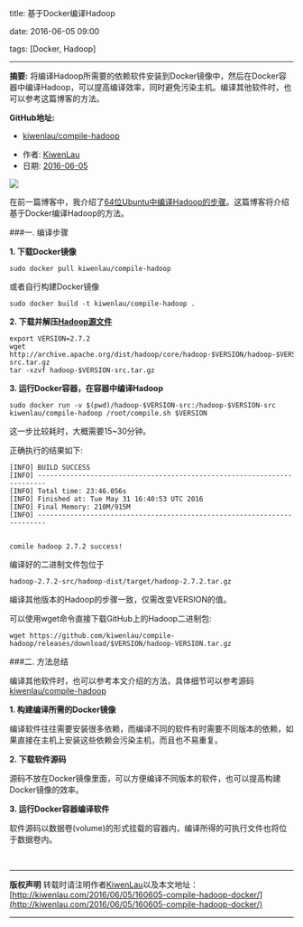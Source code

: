 title: 基于Docker编译Hadoop

date: 2016-06-05 09:00

tags: [Docker, Hadoop]

---

**摘要:** 将编译Hadoop所需要的依赖软件安装到Docker镜像中，然后在Docker容器中编译Hadoop，可以提高编译效率，同时避免污染主机。编译其他软件时，也可以参考这篇博客的方法。

**GitHub地址:**
- [kiwenlau/compile-hadoop](https://github.com/kiwenlau/compile-hadoop)

<!-- more -->

- 作者: [KiwenLau](http://kiwenlau.com/)
- 日期: [2016-06-05](http://kiwenlau.com/2016/06/05/160605-compile-hadoop-docker/)

![](/image/160605/hadoop-docker.png)

在前一篇博客中，我介绍了[64位Ubuntu中编译Hadoop的步骤](http://kiwenlau.com/2016/05/29/160529-compile-hadoop-ubuntu/)。这篇博客将介绍基于Docker编译Hadoop的方法。

###一. 编译步骤

**1. 下载Docker镜像**

```
sudo docker pull kiwenlau/compile-hadoop
```

或者自行构建Docker镜像

```
sudo docker build -t kiwenlau/compile-hadoop .
```


**2. 下载并解压[Hadoop源文件](http://archive.apache.org/dist/hadoop/core/)**

```
export VERSION=2.7.2
wget http://archive.apache.org/dist/hadoop/core/hadoop-$VERSION/hadoop-$VERSION-src.tar.gz
tar -xzvf hadoop-$VERSION-src.tar.gz
```

**3. 运行Docker容器，在容器中编译Hadoop**

```
sudo docker run -v $(pwd)/hadoop-$VERSION-src:/hadoop-$VERSION-src kiwenlau/compile-hadoop /root/compile.sh $VERSION
```

这一步比较耗时，大概需要15~30分钟。 

正确执行的结果如下:

```
[INFO] BUILD SUCCESS
[INFO] ------------------------------------------------------------------------
[INFO] Total time: 23:46.056s
[INFO] Finished at: Tue May 31 16:40:53 UTC 2016
[INFO] Final Memory: 210M/915M
[INFO] ------------------------------------------------------------------------


comile hadoop 2.7.2 success!
```

编译好的二进制文件包位于

```
hadoop-2.7.2-src/hadoop-dist/target/hadoop-2.7.2.tar.gz
```

编译其他版本的Hadoop的步骤一致，仅需改变VERSION的值。

可以使用wget命令直接下载GitHub上的Hadoop二进制包:

```
wget https://github.com/kiwenlau/compile-hadoop/releases/download/$VERSION/hadoop-VERSION.tar.gz
```

###二. 方法总结

编译其他软件时，也可以参考本文介绍的方法，具体细节可以参考源码[kiwenlau/compile-hadoop](https://github.com/kiwenlau/compile-hadoop)

**1. 构建编译所需的Docker镜像**

编译软件往往需要安装很多依赖，而编译不同的软件有时需要不同版本的依赖，如果直接在主机上安装这些依赖会污染主机，而且也不易重复。

**2. 下载软件源码**

源码不放在Docker镜像里面，可以方便编译不同版本的软件，也可以提高构建Docker镜像的效率。

**3. 运行Docker容器编译软件**

软件源码以数据卷(volume)的形式挂载的容器内，编译所得的可执行文件也将位于数据卷内。

<br /> 

***
**版权声明**
转载时请注明作者[KiwenLau](http://kiwenlau.com/)以及本文地址：
[http://kiwenlau.com/2016/06/05/160605-compile-hadoop-docker/](http://kiwenlau.com/2016/06/05/160605-compile-hadoop-docker/)
***